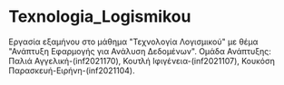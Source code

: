# Texnologia_Logismikou
Εργασία εξαμήνου στο μάθημα "Τεχνολογία Λογισμικού" με θέμα "Ανάπτυξη Εφαρμογής για Ανάλυση Δεδομένων".
Ομάδα Ανάπτυξης: Παλιά Αγγελική-(inf2021170), Κουτλή Ιφιγένεια-(inf2021107), Κουκόση Παρασκευή-Ειρήνη-(inf2021104).
